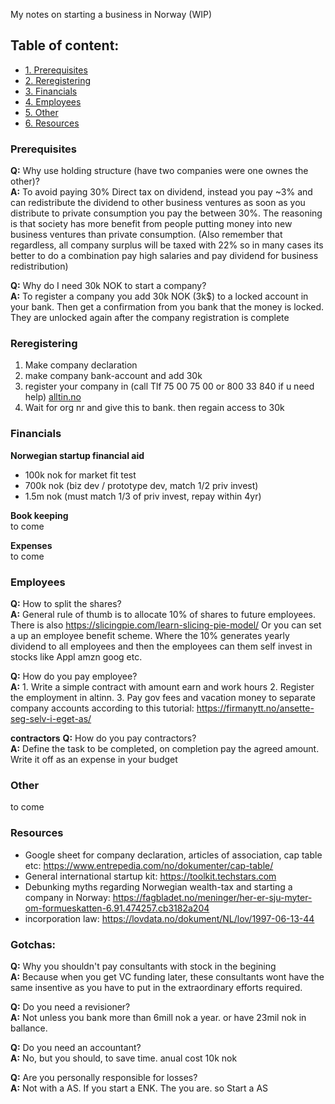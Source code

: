 My notes on starting a business in Norway<!--more--> (WIP)


## Table of content:
- [1. Prerequisites](#Prerequisites)
- [2. Reregistering](#Reregistering)
- [3. Financials](#Financials)
- [4. Employees](#Employees)
- [5. Other](#Other)
- [6. Resources](#Resources)

### Prerequisites
**Q:** Why use holding structure (have two companies were one ownes the other)?    
**A:** To avoid paying 30% Direct tax on dividend, instead you pay ~3% and can redistribute the dividend to other business ventures as soon as you distribute to private consumption you pay the between 30%. The reasoning is that society has more benefit from people putting money into new business ventures than private consumption. (Also remember that regardless, all company surplus will be taxed with 22% so in many cases its better to do a combination pay high salaries and pay dividend for business redistribution)

**Q:** Why do I need 30k NOK to start a company?     
**A:** To register a company you add 30k NOK (3k$) to a locked account in your bank. Then get a confirmation from you bank that the money is locked. They are unlocked again after the company registration is complete

### Reregistering
1. Make company declaration
2. make company bank-account and add 30k
3. register your company in (call Tlf 75 00 75 00 or 800 33 840 if u need help) [alltin.no](https://www.altinn.no/en/forms-overview/bronnoysund-register-centre/stiftelse-av-aksjeselskap/)  
4. Wait for org nr and give this to bank. then regain access to 30k

### Financials
**Norwegian startup financial aid**   
- 100k nok for market fit test
- 700k nok (biz dev / prototype dev, match 1/2 priv invest)
- 1.5m nok (must match 1/3 of priv invest, repay within 4yr)

**Book keeping**   
to come  

**Expenses**  
to come  

### Employees
**Q:** How to split the shares?   
**A:** General rule of thumb is to allocate 10% of shares to future employees. There is also https://slicingpie.com/learn-slicing-pie-model/ Or you can set a up an employee benefit scheme. Where the 10% generates yearly dividend to all employees and then the employees can them self invest in stocks like Appl amzn goog etc.

**Q:** How do you pay employee?   
**A:** 1. Write a simple contract with amount earn and work hours 2. Register the employment in altinn. 3. Pay gov fees and vacation money to separate company accounts according to this tutorial: https://firmanytt.no/ansette-seg-selv-i-eget-as/

**contractors**
**Q:** How do you pay contractors?   
**A:** Define the task to be completed, on completion pay the agreed amount. Write it off as an expense in your budget

### Other
to come

### Resources
- Google sheet for company declaration, articles of association, cap table etc: https://www.entrepedia.com/no/dokumenter/cap-table/
- General international startup kit: https://toolkit.techstars.com
- Debunking myths regarding Norwegian wealth-tax and starting a company in Norway: https://fagbladet.no/meninger/her-er-sju-myter-om-formueskatten-6.91.474257.cb3182a204
- incorporation law: https://lovdata.no/dokument/NL/lov/1997-06-13-44

### Gotchas:
**Q:** Why you shouldn't pay consultants with stock in the begining    
**A:** Because when you get VC funding later, these consultants wont have the same insentive as you have to put in the extraordinary efforts required.  

**Q:** Do you need a revisioner?   
**A:** Not unless you bank more than 6mill nok a year. or have 23mil nok in ballance.

**Q:** Do you need an accountant?   
**A:** No, but you should, to save time. anual cost 10k nok   

**Q:** Are you personally responsible for losses?    
**A:** Not with a AS. If you start a ENK. The you are. so Start a AS   
